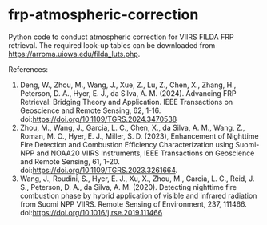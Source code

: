 # frp-atmospheric-correction
Python code to conduct atmospheric correction for VIIRS FILDA FRP retrieval. The required look-up tables can be downloaded from https://arroma.uiowa.edu/filda_luts.php.

References:
1. Deng, W., Zhou, M., Wang, J., Xue, Z., Lu, Z., Chen, X., Zhang, H., Peterson, D. A., Hyer, E. J., da Silva, A. M. (2024). Advancing FRP Retrieval: Bridging Theory and Application. IEEE Transactions on Geoscience and Remote Sensing, 62, 1-16. doi:https://doi.org/10.1109/TGRS.2024.3470538 
2. Zhou, M., Wang, J., Garcia, L. C., Chen, X., da Silva, A. M., Wang, Z., Roman, M. O., Hyer, E. J., Miller, S. D. (2023), Enhancement of Nighttime Fire Detection and Combustion Efficiency Characterization using Suomi-NPP and NOAA20 VIIRS Instruments, IEEE Transactions on Geoscience and Remote Sensing, 61, 1-20. doi:https://doi.org/10.1109/TGRS.2023.3261664.
3. Wang, J., Roudini, S., Hyer, E. J., Xu, X., Zhou, M., Garcia, L. C., Reid, J. S., Peterson, D. A., da Silva, A. M. (2020). Detecting nighttime fire combustion phase by hybrid application of visible and infrared radiation from Suomi NPP VIIRS. Remote Sensing of Environment, 237, 111466. doi:https://doi.org/10.1016/j.rse.2019.111466
